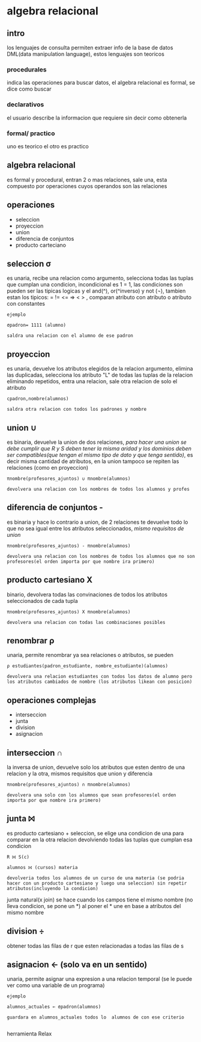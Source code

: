 # algebra relacional

## intro

los lenguajes de consulta permiten extraer info de la base de datos DML(data manipulation language), estos lenguajes son teoricos

### procedurales

indica las operaciones para buscar datos, el algebra relacional es formal, se dice como buscar

### declarativos

el usuario describe la informacion que requiere sin decir como obtenerla


### formal/ practico

uno es teorico el otro es practico


## algebra relacional

es formal y procedural, entran 2 o mas relaciones, sale una, esta compuesto por operaciones cuyos operandos son las relaciones


## operaciones

- seleccion
- proyeccion
- union
- diferencia de conjuntos
- producto carteciano

## seleccion σ

es unaria, recibe una relacion como argumento, selecciona todas las tuplas que cumplan una condicion, incondicional es 1 = 1, las condiciones son pueden ser las tipicas logicas y el and(^), or(^inverso) y not (¬), tambien estan los tipicos: = != <= => < > , comparan atributo con atributo o atributo con constantes

```
ejemplo 

σpadron= 1111 (alumno)

saldra una relacion con el alumno de ese padron
```

## proyeccion 

es unaria, devuelve los atributos elegidos de la relacion argumento, elimina las duplicadas, selecciona los atributo "L" de todas las tuplas de la relacion eliminando repetidos, entra una relacion, sale otra relacion de solo el atributo

```
cpadron,nombre(alumnos) 

saldra otra relacion con todos los padrones y nombre
```

## union ∪

es binaria, devuelve la union de dos relaciones, *para hacer una union se debe cumplir que R y S deben tener la misma aridad y los dominios deben ser compatibles(que tengan el mismo tipo de dato y que tenga sentido)*, es decir misma cantidad de atributos, en la union tampoco se repiten las relaciones (como en proyeccion)

```
πnombre(profesores_ajuntos) ∪ πnombre(alumnos)

devolvera una relacion con los nombres de todos los alumnos y profes
```

## diferencia de conjuntos -

es binaria y hace lo contrario a union, de 2 relaciones te devuelve todo lo que no sea igual entre los atributos seleccionados, *mismo requisitos de union*

```
πnombre(profesores_ajuntos) - πnombre(alumnos)

devolvera una relacion con los nombres de todos los alumnos que no son profesores(el orden importa por que nombre ira primero)
```
## producto cartesiano X

binario, devolvera todas las convinaciones de todos los atributos seleccionados de cada tupla

```
πnombre(profesores_ajuntos) X πnombre(alumnos)

devolvera una relacion con todas las combinaciones posibles
```


## renombrar ρ

unaria, permite renombrar ya sea relaciones o atributos, se pueden 

```
ρ estudiantes(padron_estudiante, nombre_estudiante)(alumnos)

devolvera una relacion estudiantes con todos los datos de alumno pero los atributos cambiados de nombre (los atributos likean con posicion)
```

## operaciones complejas

- interseccion
- junta
- division
- asignacion


## interseccion ∩

la inversa de union, devuelve solo los atributos que esten dentro de una relacion y la otra, mismos requisitos que union y diferencia 

```
πnombre(profesores_ajuntos) ∩ πnombre(alumnos)

devolvera una solo con los alumnos que sean profesores(el orden importa por que nombre ira primero)
```

## junta ⨝

es producto cartesiano + seleccion, se elige una condicion de una para comparar en la otra relacion devolviendo todas las tuplas que cumplan esa condicion

```
R ⨝ S(c)

alumnos ⨝ (cursos) materia

devolveria todos los alumnos de un curso de una materia (se podria hacer con un producto cartesiano y luego una seleccion) sin repetir atributos(incluyendo la condicion)
```

junta natural(x join) se hace cuando los campos tiene el mismo nombre (no lleva condicion, se pone un *) al poner el * une en base a atributos del mismo nombre 

## division ÷

obtener todas las filas de r que esten relacionadas a todas las filas de s


## asignacion ← (solo va en un sentido)

unaria, permite asignar una expresion a una relacion temporal (se le puede ver como una variable de un programa)

```
ejemplo

alumnos_actuales ← σpadron(alumnos)

guardara en alumnos_actuales todos lo  alumnos de con ese criterio


```

herramienta Relax 